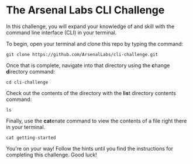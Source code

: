 # The Arsenal Labs CLI Challenge

In this challenge, you will expand your knowledge of and skill with the command line interface (CLI) in your terminal.

To begin, open your terminal and clone this repo by typing the command:

    git clone https://github.com/ArsenalLabs/cli-challenge.git


Once that is complete, navigate into that directory using the **c**hange **d**irectory command:

    cd cli-challenge

Check out the contents of the directory with the **l**i**s**t directory contents command:

    ls

Finally, use the **cat**enate command to view the contents of a file right there in your terminal.

    cat getting-started

You're on your way! Follow the hints until you find the instructions for completing this challenge. Good luck!
